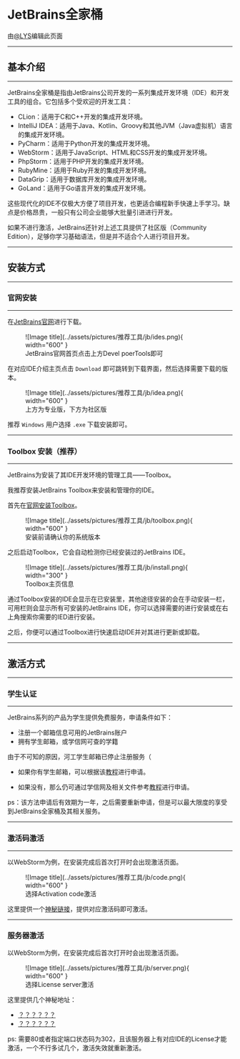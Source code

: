 # JetBrains全家桶

由[@LYS](https://lys2021.com/)编辑此页面

****

## 基本介绍

****

JetBrains全家桶是指由JetBrains公司开发的一系列集成开发环境（IDE）和开发工具的组合。它包括多个受欢迎的开发工具：

* CLion：适用于C和C++开发的集成开发环境。
* IntelliJ IDEA：适用于Java、Kotlin、Groovy和其他JVM（Java虚拟机）语言的集成开发环境。 
* PyCharm：适用于Python开发的集成开发环境。 
* WebStorm：适用于JavaScript、HTML和CSS开发的集成开发环境。 
* PhpStorm：适用于PHP开发的集成开发环境。 
* RubyMine：适用于Ruby开发的集成开发环境。  
* DataGrip：适用于数据库开发的集成开发环境。 
* GoLand：适用于Go语言开发的集成开发环境。

这些现代化的IDE不仅极大方便了项目开发，也更适合编程新手快速上手学习。缺点是价格昂贵，一般只有公司企业能够大批量引进进行开发。

如果不进行激活，JetBrains还针对上述工具提供了社区版（Community Edition），足够你学习基础语法，但是并不适合个人进行项目开发。

****

## 安装方式

****

### 官网安装

****

在[JetBrains官网](https://www.jetbrains.com/)进行下载。

<figure markdown>
  ![Image title](../assets/pictures/推荐工具/jb/ides.png){ width="600" }
  <figcaption>JetBrains官网首页点击上方Devel poerTools即可</figcaption>
</figure>

在对应IDE介绍主页点击 `Download` 即可跳转到下载界面，然后选择需要下载的版本。

<figure markdown>
  ![Image title](../assets/pictures/推荐工具/jb/idea.png){ width="600" }
  <figcaption>上方为专业版，下方为社区版</figcaption>
</figure>

推荐 `Windows` 用户选择 `.exe` 下载安装即可。

****

### Toolbox 安装（推荐）

****

JetBrains为安装了其IDE开发环境的管理工具——Toolbox。

我推荐安装JetBrains Toolbox来安装和管理你的IDE。

首先在[官网安装Toolbox](https://www.jetbrains.com/toolbox-app/)。

<figure markdown>
  ![Image title](../assets/pictures/推荐工具/jb/toolbox.png){ width="600" }
  <figcaption>安装前请确认你的系统版本</figcaption>
</figure>

之后启动Toolbox，它会自动检测你已经安装过的JetBrains IDE。

<figure markdown>
  ![Image title](../assets/pictures/推荐工具/jb/install.png){ width="300" }
  <figcaption>Toolbox主页信息</figcaption>
</figure>

通过Toolbox安装的IDE会显示在已安装里，其他途径安装的会在手动安装一栏，可用栏则会显示所有可安装的JetBrains IDE，你可以选择需要的进行安装或在右上角搜索你需要的IED进行安装。

之后，你便可以通过Toolbox进行快速启动IDE并对其进行更新或卸载。

****

## 激活方式

****

### 学生认证

****

JetBrains系列的产品为学生提供免费服务，申请条件如下：

* 注册一个邮箱信息可用的JetBrains账户
* 拥有学生邮箱，或学信网可查的学籍

由于不可知的原因，河工学生邮箱已停止注册服务（

* 如果你有学生邮箱，可以根据该[教程](https://zhuanlan.zhihu.com/p/136497468)进行申请。

* 如果没有，那么仍可通过学信网及相关文件参考[教程](https://zhuanlan.zhihu.com/p/378185042)进行申请。

ps：该方法申请后有效期为一年，之后需要重新申请，但是可以最大限度的享受到JetBrains全家桶及其相关服务。

****

### 激活码激活

****

以WebStorm为例，在安装完成后首次打开时会出现激活页面。

<figure markdown>
  ![Image title](../assets/pictures/推荐工具/jb/code.png){ width="600" }
  <figcaption>选择Activation code激活</figcaption>
</figure>

这里提供一个[神秘链接](https://pan.baidu.com/s/1m9Fn2Um6kvHKEc-TcSS_gw?pwd=haue)，提供对应激活码即可激活。

**** 

### 服务器激活

以WebStorm为例，在安装完成后首次打开时会出现激活页面。

<figure markdown>
  ![Image title](../assets/pictures/推荐工具/jb/server.png){ width="600" }
  <figcaption>选择License server激活</figcaption>
</figure>

这里提供几个神秘地址：

* [？？？？？？](https://rushb.pro/article/JetBrains-license-server.html)
* [？？？？？？](https://search.censys.io/search?resource=hosts&sort=RELEVANCE&per_page=25&virtual_hosts=EXCLUDE&q=services.http.response.headers.location%3A+account.jetbrains.com%2Ffls-auth)

ps: 需要80或者指定端口状态码为302，且该服务器上有对应IDE的License才能激活，一个不行多试几个，激活失效就重新激活。
